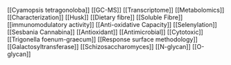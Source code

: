 [[Cyamopsis tetragonoloba]]
[[GC-MS]]
[[Transcriptome]]
[[Metabolomics]]
[[Characterization]]
[[Husk]]
[[Dietary fibre]]
[[Soluble Fibre]]
[[immunomodulatory activity]]
[[Anti-oxidative Capacity]]
[[Selenylation]]
[[Sesbania Cannabina]]
[[Antioxidant]]
[[Antimicrobial]]
[[Cytotoxic]]
[[Trigonella foenum-graecum]]
[[Response surface methodology]]
[[Galactosyltransferase]]
[[Schizosaccharomyces]]
[[N-glycan]]
[[O-glycan]]

